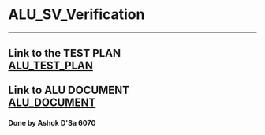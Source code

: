 # ALU_SV_Verification
----------
Link to the TEST PLAN \
[ ALU_TEST_PLAN ](https://docs.google.com/spreadsheets/d/1OPQq6u1W80FHPFD2bGdLDPIZgXd3KI87/edit?usp=sharing&ouid=108282355793634064022&rtpof=true&sd=true) \
\
Link to ALU DOCUMENT \
[ ALU_DOCUMENT ](https://docs.google.com/document/d/19b04CCKntM_JdmZK_s656uqjLfL94ymr/edit?usp=sharing&ouid=108282355793634064022&rtpof=true&sd=true)
----------
#### Done by Ashok D'Sa 6070
